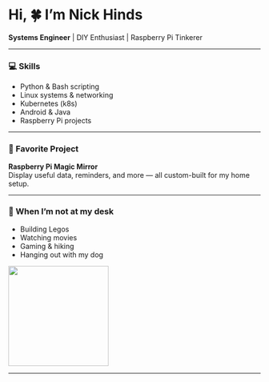 #  Hi, :four_leaf_clover: I’m Nick Hinds

**Systems Engineer** | DIY Enthusiast | Raspberry Pi Tinkerer

---

### :computer: Skills
- Python & Bash scripting
- Linux systems & networking
- Kubernetes (k8s)
- Android & Java
- Raspberry Pi projects

---

### :space_invader: Favorite Project
**Raspberry Pi Magic Mirror**  
Display useful data, reminders, and more — all custom-built for my home setup.

---

### :sunrise_over_mountains: When I’m not at my desk
- Building Legos
- Watching movies
- Gaming & hiking
- Hanging out with my dog

<img src="https://lh3.googleusercontent.com/pw/AP1GczOaBezC0i-ArMVfAZWofmOU3_ko8u0Jtr8wDpnbaqT9mjZ0UIvS6XQDy6pKAxpfK7w1UoNFCnJCqHokzYf-z6TDo_bZh218viVRHZmBKMCZK5r90ONiQw3fIj6OjnD-au7pTOmFfstQ5rE-HLFRDD2GfA=w1276-h1696-s-no?authuser=0" width="200"/>

---
